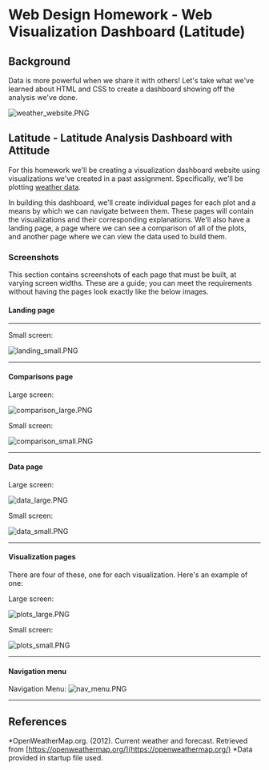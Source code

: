 # Web Design Homework - Web Visualization Dashboard (Latitude)

## Background

Data is more powerful when we share it with others! Let's take what we've learned about HTML and CSS to create a dashboard showing off the analysis we've done.

![weather_website.PNG](https://github.com/RobSalazar/Web-Design-Challenge/blob/main/images/weather_website.PNG)


## Latitude - Latitude Analysis Dashboard with Attitude

For this homework we'll be creating a visualization dashboard website using visualizations we've created in a past assignment. Specifically, we'll be plotting [weather data](resources/cities.csv).

In building this dashboard, we'll create individual pages for each plot and a means by which we can navigate between them. These pages will contain the visualizations and their corresponding explanations. We'll also have a landing page, a page where we can see a comparison of all of the plots, and another page where we can view the data used to build them.


### Screenshots

This section contains screenshots of each page that must be built, at varying screen widths. These are a guide; you can meet the requirements without having the pages look exactly like the below images.

#### <a id="landing-page"></a>Landing page
---

Small screen:

![landing_small.PNG](images/landing_small.PNG)

- - -

#### <a id="comparisons-page"></a>Comparisons page

Large screen:

![comparison_large.PNG](images/comparison_large.PNG)

Small screen:

![comparison_small.PNG](images/comparison_small.PNG)

- - -

#### <a id="data-page"></a>Data page

Large screen:

![data_large.PNG](images/data_large.PNG)


Small screen:

![data_small.PNG](images/data_small.PNG)

- - -

#### <a id="visualization-pages"></a>Visualization pages

There are four of these, one for each visualization. Here's an example of one:

Large screen:

![plots_large.PNG](images/plots_large.PNG)

Small screen:

![plots_small.PNG](images/plots_small.PNG)

- - -

#### <a id="navigation-menu"></a>Navigation menu

Navigation Menu:
![nav_menu.PNG](images/nav_menu.PNG)


- - -

## References

*OpenWeatherMap.org. (2012). Сurrent weather and forecast. Retrieved from [https://openweathermap.org/](https://openweathermap.org/)
*Data provided in startup file used.
